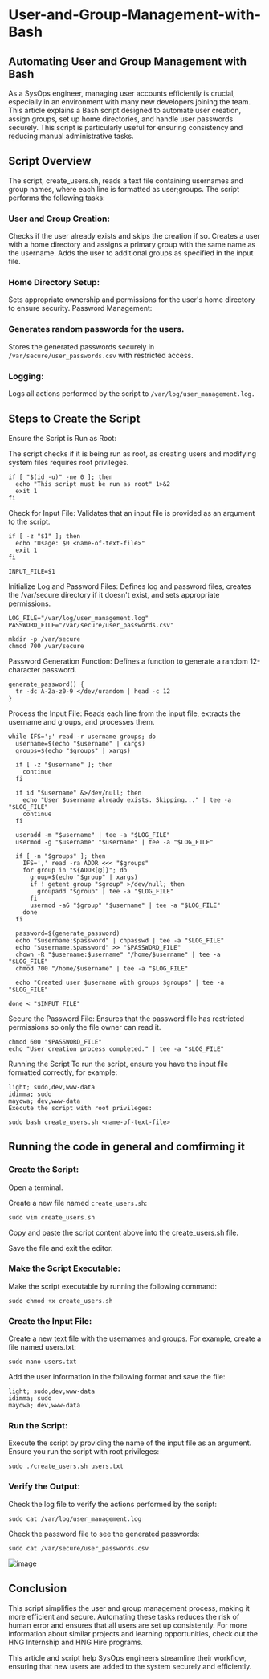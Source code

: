 # User-and-Group-Management-with-Bash

## Automating User and Group Management with Bash

As a SysOps engineer, managing user accounts efficiently is crucial, especially in an environment with many new developers joining the team. This article explains a Bash script designed to automate user creation, assign groups, set up home directories, and handle user passwords securely. This script is particularly useful for ensuring consistency and reducing manual administrative tasks.

## Script Overview
The script, create_users.sh, reads a text file containing usernames and group names, where each line is formatted as user;groups. The script performs the following tasks:

### User and Group Creation:
Checks if the user already exists and skips the creation if so.
Creates a user with a home directory and assigns a primary group with the same name as the username.
Adds the user to additional groups as specified in the input file.

### Home Directory Setup:
Sets appropriate ownership and permissions for the user's home directory to ensure security.
Password Management:

### Generates random passwords for the users.
Stores the generated passwords securely in `/var/secure/user_passwords.csv` with restricted access.

### Logging:
Logs all actions performed by the script to `/var/log/user_management.log.`


## Steps to Create the Script
Ensure the Script is Run as Root:

The script checks if it is being run as root, as creating users and modifying system files requires root privileges.
```
if [ "$(id -u)" -ne 0 ]; then
  echo "This script must be run as root" 1>&2
  exit 1
fi
```
Check for Input File:
Validates that an input file is provided as an argument to the script.
```
if [ -z "$1" ]; then
  echo "Usage: $0 <name-of-text-file>"
  exit 1
fi

INPUT_FILE=$1
```

Initialize Log and Password Files:
Defines log and password files, creates the /var/secure directory if it doesn't exist, and sets appropriate permissions.
```
LOG_FILE="/var/log/user_management.log"
PASSWORD_FILE="/var/secure/user_passwords.csv"

mkdir -p /var/secure
chmod 700 /var/secure
```

Password Generation Function:
Defines a function to generate a random 12-character password.
```
generate_password() {
  tr -dc A-Za-z0-9 </dev/urandom | head -c 12
}
```

Process the Input File:
Reads each line from the input file, extracts the username and groups, and processes them.
```
while IFS=';' read -r username groups; do
  username=$(echo "$username" | xargs)
  groups=$(echo "$groups" | xargs)

  if [ -z "$username" ]; then
    continue
  fi

  if id "$username" &>/dev/null; then
    echo "User $username already exists. Skipping..." | tee -a "$LOG_FILE"
    continue
  fi

  useradd -m "$username" | tee -a "$LOG_FILE"
  usermod -g "$username" "$username" | tee -a "$LOG_FILE"

  if [ -n "$groups" ]; then
    IFS=',' read -ra ADDR <<< "$groups"
    for group in "${ADDR[@]}"; do
      group=$(echo "$group" | xargs)
      if ! getent group "$group" >/dev/null; then
        groupadd "$group" | tee -a "$LOG_FILE"
      fi
      usermod -aG "$group" "$username" | tee -a "$LOG_FILE"
    done
  fi

  password=$(generate_password)
  echo "$username:$password" | chpasswd | tee -a "$LOG_FILE"
  echo "$username,$password" >> "$PASSWORD_FILE"
  chown -R "$username:$username" "/home/$username" | tee -a "$LOG_FILE"
  chmod 700 "/home/$username" | tee -a "$LOG_FILE"

  echo "Created user $username with groups $groups" | tee -a "$LOG_FILE"

done < "$INPUT_FILE"
```

Secure the Password File:
Ensures that the password file has restricted permissions so only the file owner can read it.
```
chmod 600 "$PASSWORD_FILE"
echo "User creation process completed." | tee -a "$LOG_FILE"
```
Running the Script
To run the script, ensure you have the input file formatted correctly, for example:
```
light; sudo,dev,www-data
idimma; sudo
mayowa; dev,www-data
Execute the script with root privileges:
```
```
sudo bash create_users.sh <name-of-text-file>
```

## Running the code in general and comfirming it 

### Create the Script:
Open a terminal.

Create a new file named `create_users.sh`:
```
sudo vim create_users.sh
```
Copy and paste the script content above into the create_users.sh file.

Save the file and exit the editor.

### Make the Script Executable:
Make the script executable by running the following command:

```
sudo chmod +x create_users.sh
```

### Create the Input File:
Create a new text file with the usernames and groups. For example, create a file named users.txt:
```
sudo nano users.txt
```
Add the user information in the following format and save the file:
```
light; sudo,dev,www-data
idimma; sudo
mayowa; dev,www-data
```

### Run the Script:
Execute the script by providing the name of the input file as an argument. Ensure you run the script with root privileges:

```
sudo ./create_users.sh users.txt
```

### Verify the Output:
Check the log file to verify the actions performed by the script:

```
sudo cat /var/log/user_management.log
```
Check the password file to see the generated passwords:
```
sudo cat /var/secure/user_passwords.csv
```

![image](https://github.com/OlavicDev/User-and-Group-Management-with-Bash/assets/124717753/42ec582a-efc7-4490-ab54-791da33a36c2)


## Conclusion
This script simplifies the user and group management process, making it more efficient and secure. Automating these tasks reduces the risk of human error and ensures that all users are set up consistently. For more information about similar projects and learning opportunities, check out the HNG Internship and HNG Hire programs.

This article and script help SysOps engineers streamline their workflow, ensuring that new users are added to the system securely and efficiently.
